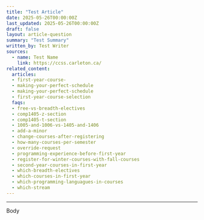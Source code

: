 ```yaml
---
title: "Test Article"
date: 2025-05-26T00:00:00Z
last_updated: 2025-05-26T00:00:00Z
draft: false
layout: article-question
summary: "Test Summary"
written_by: Test Writer
sources:
  - name: Test Name
    link: https://ccss.carleton.ca/
related_content:
  articles:
  - first-year-course-
  - making-your-perfect-schedule
  - making-your-perfect-schedule
  - first-year-course-selection
  faqs:
  - free-vs-breadth-electives
  - comp1405-z-section
  - comp1405-t-section
  - 1005-and-1006-vs-1405-and-1406
  - add-a-minor
  - change-courses-after-registering
  - how-many-courses-per-semester
  - override-request
  - programming-experience-before-first-year
  - register-for-winter-courses-with-fall-courses
  - second-year-courses-in-first-year
  - which-breadth-electives
  - which-courses-in-first-year
  - which-programming-languagues-in-courses
  - which-stream
---
```


---
Body